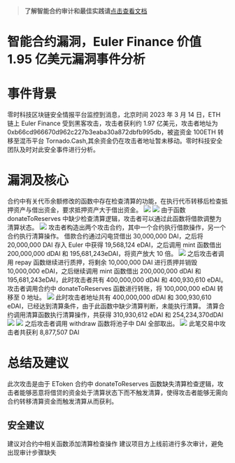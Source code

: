 >**了解智能合约审计和最佳实践请**[点击查看文档](https://safful.com/) 

# 智能合约漏洞，Euler Finance 价值 1.95 亿美元漏洞事件分析

# 事件背景

零时科技区块链安全情报平台监控到消息，北京时间 2023 年 3 月 14 日，ETH 链上 Euler Finance 受到黑客攻击，攻击者获利约 1.97 亿美元，攻击者地址为 0xb66cd966670d962c227b3eaba30a872dbfb995db，被盗资金 100ETH 转移至混币平台 Tornado.Cash,其余资金仍在攻击者地址暂未移动。零时科技安全团队及时对此安全事件进行分析。

# 漏洞及核心

合约中有关代币余额修改的函数中存在检查清算的功能，在执行代币转移后检查抵押资产与借出资金，要求抵押资产大于借出资金。
![](https://cdn.nlark.com/yuque/0/2023/jpeg/97322/1696736497627-89bdc797-ee24-4904-aacf-0a138278b547.jpeg#averageHue=%23222120&clientId=u5c214e72-aeb7-4&from=paste&id=u5461bee2&originHeight=336&originWidth=690&originalType=url&ratio=2&rotation=0&showTitle=false&status=done&style=none&taskId=u650497bd-f7e8-420a-9876-0b8e7cc37c7&title=)
![](https://cdn.nlark.com/yuque/0/2023/jpeg/97322/1696736497377-e8983a10-5a1b-48b2-85cc-4d0f80304ecf.jpeg#averageHue=%23282120&clientId=u5c214e72-aeb7-4&from=paste&id=u1655df3a&originHeight=124&originWidth=690&originalType=url&ratio=2&rotation=0&showTitle=false&status=done&style=none&taskId=ufe66e540-3301-40e5-97c7-6caa1d3e68d&title=)
由于函数 donateToReserves 中缺少检查清算逻辑，攻击者可以通过此函数将借款调整为清算状态。
![](https://cdn.nlark.com/yuque/0/2023/jpeg/97322/1696736497746-b2ff0290-9956-489a-ab6d-6e3298238646.jpeg#averageHue=%2321201f&clientId=u5c214e72-aeb7-4&from=paste&id=u23ca8676&originHeight=347&originWidth=690&originalType=url&ratio=2&rotation=0&showTitle=false&status=done&style=none&taskId=u21b5e8bb-7c09-4799-bf67-a4f4ffe09c8&title=)
攻击者构造出两个攻击合约，其中一个合约执行借款操作，另一个合约执行清算操作。
借款合约通过闪电贷借出 30,000,000 DAI，之后将 20,000,000 DAI 存入 Euler 中获得 19,568,124 eDAI，之后调用 mint 函数借出 200,000,000 dDAI 和 195,681,243eDAI，将资产放大 10 倍。
![](https://cdn.nlark.com/yuque/0/2023/jpeg/97322/1696736497384-9ff0f20f-3ec6-4c4d-a473-2267281b2318.jpeg#averageHue=%23f1f0e5&clientId=u5c214e72-aeb7-4&from=paste&id=ubf3c0423&originHeight=95&originWidth=690&originalType=url&ratio=2&rotation=0&showTitle=false&status=done&style=none&taskId=u8f2857d9-b4fe-4f1c-810b-b0658bc9512&title=)
之后攻击者调用 repay 函数继续进行质押，将剩余 10,000,000 DAI 进行质押并销毁 10,000,000 eDAI，之后继续调用 mint 函数借出 200,000,000 dDAI 和 195,681,243eDAI，此时攻击者共有 400,000,000 dDAI 和 400,930,610 eDAI。
攻击者调用合约中 donateToReserves 函数进行转账，将 100,000,000 eDAI 转移至 0 地址。
![](https://cdn.nlark.com/yuque/0/2023/jpeg/97322/1696736497670-8bcb9635-2152-45c0-ba9c-499dd8238829.jpeg#averageHue=%23f5f1f1&clientId=u5c214e72-aeb7-4&from=paste&id=u38c42ac2&originHeight=109&originWidth=690&originalType=url&ratio=2&rotation=0&showTitle=false&status=done&style=none&taskId=u457696d5-2b0f-415e-844e-caf3efae90b&title=)
此时攻击者地址共有 400,000,000 dDAI 和 300,930,610 eDAI，已经达到清算条件，由于此函数中缺少清算判断，未能执行清算。
清算合约调用清算函数执行清算操作，共获得 310,930,612 eDAI 和 254,234,370dDAI
![](https://cdn.nlark.com/yuque/0/2023/jpeg/97322/1696736497744-ae62f9b0-d91b-464d-ba23-243e98e1423c.jpeg#averageHue=%23f6f5f5&clientId=u5c214e72-aeb7-4&from=paste&id=ub5574451&originHeight=34&originWidth=690&originalType=url&ratio=2&rotation=0&showTitle=false&status=done&style=none&taskId=u1ffa0b9e-e5e2-40c4-9087-fe2135512ed&title=)
![](https://cdn.nlark.com/yuque/0/2023/jpeg/97322/1696736497841-83f3e818-f9bd-403e-b285-6322b24c10d0.jpeg#averageHue=%23f7f6f6&clientId=u5c214e72-aeb7-4&from=paste&id=uf0697fdf&originHeight=28&originWidth=690&originalType=url&ratio=2&rotation=0&showTitle=false&status=done&style=none&taskId=u47e82442-622b-4475-8d62-7b82f0c1ab7&title=)
之后攻击者调用 withdraw 函数将池子中 DAI 全部取出。
![](https://cdn.nlark.com/yuque/0/2023/jpeg/97322/1696736497988-80ed5f50-aa5a-4ff9-acd6-76dd38c88a74.jpeg#averageHue=%23f3e4e4&clientId=u5c214e72-aeb7-4&from=paste&id=u888092c1&originHeight=79&originWidth=690&originalType=url&ratio=2&rotation=0&showTitle=false&status=done&style=none&taskId=ufb71878a-cfe5-436e-b027-5545e0f86b8&title=)
此笔交易中攻击者共获利 8,877,507 DAI

# 总结及建议

此次攻击是由于 EToken 合约中 donateToReserves 函数缺失清算检查逻辑，攻击者能够恶意将借贷的资金处于清算状态下而不触发清算，使得攻击者能够无需向合约转移清算资金而触发清算从而获利。

## 安全建议

建议对合约中相关函数添加清算检查操作
建议项目方上线前进行多次审计，避免出现审计步骤缺失
